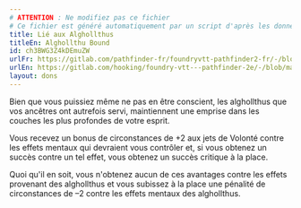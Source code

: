 ```yaml
---
# ATTENTION : Ne modifiez pas ce fichier
# Ce fichier est généré automatiquement par un script d'après les données du module Foundry VTT officiel et de sa traduction
title: Lié aux Alghollthus
titleEn: Alghollthu Bound
id: ch3BWG3Z4kDEmuZW
urlFr: https://gitlab.com/pathfinder-fr/foundryvtt-pathfinder2-fr/-/blob/master/data/feats/ch3BWG3Z4kDEmuZW.htm
urlEn: https://gitlab.com/hooking/foundry-vtt---pathfinder-2e/-/blob/master/packs/data/feats.db/alghollthu-bound.json
layout: dons
---
```

Bien que vous puissiez même ne pas en être conscient, les alghollthus que vos ancêtres ont autrefois servi, maintiennent une emprise dans les couches les plus profondes de votre esprit.

Vous recevez un bonus de circonstances de +2 aux jets de Volonté contre les effets mentaux qui devraient vous contrôler et, si vous obtenez un succès contre un tel effet, vous obtenez un succès critique à la place.

Quoi qu'il en soit, vous n'obtenez aucun de ces avantages contre les effets provenant des alghollthus et vous subissez à la place une pénalité de circonstances de –2 contre les effets mentaux des alghollthus.
